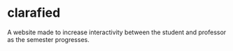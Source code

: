# clarafied
A website made to increase interactivity between the student and professor as the semester progresses. 
